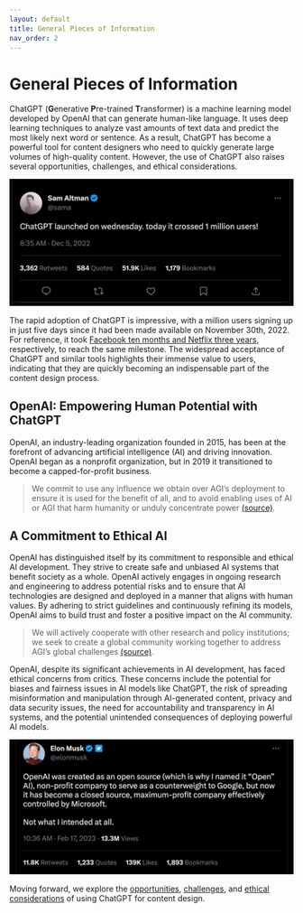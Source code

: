 ```yaml
---
layout: default
title: General Pieces of Information
nav_order: 2
---
```


# General Pieces of Information


ChatGPT (**G**enerative **P**re-trained **T**ransformer) is a machine learning model developed by OpenAI that can generate human-like language. It uses deep learning techniques to analyze vast amounts of text data and predict the most likely next word or sentence. As a result, ChatGPT has become a powerful tool for content designers who need to quickly generate large volumes of high-quality content. However, the use of ChatGPT also raises several opportunities, challenges, and ethical considerations.

![Sam Altman - Open AI CEO](../Images/556f7e87-8aed-49cb-a051-77785f88ca26.png)

The rapid adoption of ChatGPT is impressive, with a million users signing up in just five days since it had been made available on November 30th, 2022. For reference, it took [Facebook ten months and Netflix three years](https://www.euronews.com/next/2022/12/14/chatgpt-why-the-human-like-ai-chatbot-suddenly-got-everyone-talking), respectively, to reach the same milestone. The widespread acceptance of ChatGPT and similar tools highlights their immense value to users, indicating that they are quickly becoming an indispensable part of the content design process.

## OpenAI: Empowering Human Potential with ChatGPT

OpenAI, an industry-leading organization founded in 2015, has been at the forefront of advancing artificial intelligence (AI) and driving innovation. OpenAI began as a nonprofit organization, but in 2019 it transitioned to become a capped-for-profit business.

> We commit to use any influence we obtain over AGI’s deployment to ensure it is used for the benefit of all, and to avoid enabling uses of AI or AGI that harm humanity or unduly concentrate power [(source)](https://openai.com/charter).

## A Commitment to Ethical AI

OpenAI has distinguished itself by its commitment to responsible and ethical AI development. They strive to create safe and unbiased AI systems that benefit society as a whole. OpenAI actively engages in ongoing research and engineering to address potential risks and to ensure that AI technologies are designed and deployed in a manner that aligns with human values. By adhering to strict guidelines and continuously refining its models, OpenAI aims to build trust and foster a positive impact on the AI community.

>We will actively cooperate with other research and policy institutions; we seek to create a global community working together to address AGI’s global challenges [(source)](https://openai.com/charter).
 
 OpenAI, despite its significant achievements in AI development, has faced ethical concerns from critics. These concerns include the potential for biases and fairness issues in AI models like ChatGPT, the risk of spreading misinformation and manipulation through AI-generated content, privacy and data security issues, the need for accountability and transparency in AI systems, and the potential unintended consequences of deploying powerful AI models.

 ![Elon Musk about Open AI](../Images/Elon%20Musk.png)

 Moving forward, we explore the [opportunities](https://lipkowski.github.io/just-the-docs/docs/Unlocking%20the%20Potential.html), [challenges](https://lipkowski.github.io/just-the-docs/docs/Navigating%20the%20Challenges.html), and [ethical considerations](https://lipkowski.github.io/just-the-docs/docs/Navigating%20Ethical%20Considerations.html) of using ChatGPT for content design.

